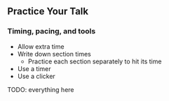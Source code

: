 ## Practice Your Talk

### Timing, pacing, and tools

* Allow extra time
* Write down section times
  * Practice each section separately to hit its time
* Use a timer
* Use a clicker

TODO: everything here
